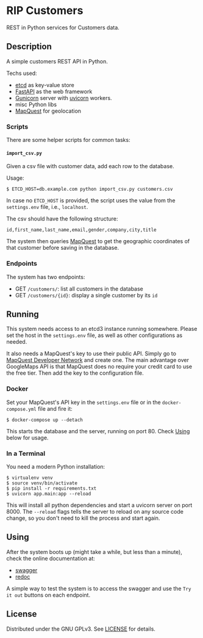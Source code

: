 # RIP Customers

REST in Python services for Customers data.

## Description

A simple customers REST API in Python.

Techs used:
- [etcd](https://etcd.io) as key-value store
- [FastAPI](https://fastapi.tiangolo.com) as the web framework
- [Gunicorn](https://gunicorn.org/) server with
  [uvicorn](https://www.uvicorn.org/) workers.
- misc Python libs
- [MapQuest](https://mapquest.com/) for geolocation


### Scripts

There are some helper scripts for common tasks:

#### `import_csv.py`

Given a csv file with customer data, add each row to the database.

Usage:

```
$ ETCD_HOST=db.example.com python import_csv.py customers.csv
```

In case no `ETCD_HOST` is provided, the script uses the value from the
`settings.env` file, i.e., `localhost`.

The csv should have the following structure:

```
id,first_name,last_name,email,gender,company,city,title
```

The system then queries [MapQuest](https://mapquest.com/) to get the geographic
coordinates of that customer before saving in the database.

### Endpoints

The system has two endpoints:

- GET `/customers/`: list all customers in the database
- GET `/customers/{id}`: display a single customer by its `id`


## Running

This system needs access to an etcd3 instance running somewhere. Please set the
host in the `settings.env` file, as well as other configurations as needed.

It also needs a MapQuest's key to use their public API. Simply go to [MapQuest
Developer Network](https://developer.mapquest.com/user/me/apps) and create one.
The main advantage over GoogleMaps API is that MapQuest does no require your
credit card to use the free tier. Then add the key to the configuration file.

### Docker

Set your MapQuest's API key in the `settings.env` file or in the
`docker-compose.yml` file and fire it:

```
$ docker-compose up --detach
```

This starts the database and the server, running on port 80. Check
[Using](#using) below for usage.

### In a Terminal

You need a modern Python installation:

```
$ virtualenv venv
$ source venv/bin/activate
$ pip install -r requirements.txt
$ uvicorn app.main:app --reload
```

This will install all python dependencies and start a uvicorn server on port
8000. The `--reload` flags tells the server to reload on any source code
change, so you don't need to kill the process and start again.


## Using

After the system boots up (might take a while, but less than a minute), check
the online documentation at:

- [swagger](http://localhost/docs)
- [redoc](http://localhost/redoc)

A simple way to test the system is to access the swagger and use the `Try it
out` buttons on each endpoint.


## License

Distributed under the GNU GPLv3. See [LICENSE](LICENSE) for details.
